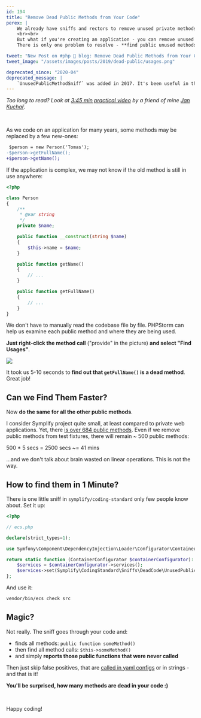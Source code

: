 ```yaml
---
id: 194
title: "Remove Dead Public Methods from Your Code"
perex: |
    We already have sniffs and rectors to remove unused private methods. But what about public methods? If you're creating open-source packages, public methods might be used by anyone.
    <br><br>
    But what if you're creating an application - you can remove unused with peace in mind.
    There is only one problem to resolve - **find public unused methods**.

tweet: "New Post on #php 🐘 blog: Remove Dead Public Methods from Your Code"
tweet_image: "/assets/images/posts/2019/dead-public/usages.png"

deprecated_since: "2020-04"
deprecated_message: |
    `UnusedPublicMethodSniff` was added in 2017. It's been useful in those times, but now it's more and more crappy. As we have AST, dead code analysis in PHPStorm and [Rector dead code set](https://github.com/rectorphp/rector/blob/master/docs/AllRectorsOverview.md#deadcode), **these tools should be used instead**.
---
```


*Too long to read? Look at [3:45 min practical video](https://www.youtube.com/watch?v=sKFB6XVmO_Q) by a friend of mine [Jan Kuchař](https://jankuchar.cz/).*

<br>

As we code on an application for many years, some methods may be replaced by a few new-ones:

```diff
 $person = new Person('Tomas');
-$person->getFullName();
+$person->getName();
```

If the application is complex, we may not know if the old method is still in use anywhere:

```php
<?php

class Person
{
    /**
     * @var string
     */
    private $name;

    public function __construct(string $name)
    {
        $this->name = $name;
    }

    public function getName()
    {
        // ...
    }

    public function getFullName()
    {
        // ...
    }
}
```

We don't have to manually read the codebase file by file. PHPStorm can help us examine each public method and where they are being used.

**Just right-click the method call** ("provide" in the picture) **and select "Find Usages"**.

<img src="/assets/images/posts/2019/dead-public/usages.png" class="img-thumbnail">

It took us 5-10 seconds to **find out that `getFullName()` is a dead method**. Great job!

## Can we Find Them Faster?

Now **do the same for all the other public methods**.

I consider Symplify project quite small, at least compared to private web applications. Yet, there [is over 684 public methods](https://github.com/symplify/symplify/search?q=%22public+function%22&unscoped_q=%22public+function%22). Even if we remove public methods from test fixtures, there will remain ~ 500 public methods:

<div class="blockquote text-center">
    500 * 5 secs = 2500 secs ~= 41 mins
</div>

...and we don't talk about brain wasted on linear operations. This is not the way.

## How to find them in 1 Minute?

There is one little sniff in `symplify/coding-standard` only few people know about. Set it up:

```php
<?php

// ecs.php

declare(strict_types=1);

use Symfony\Component\DependencyInjection\Loader\Configurator\ContainerConfigurator;

return static function (ContainerConfigurator $containerConfigurator): void {
    $services = $containerConfigurator->services();
    $services->set(Symplify\CodingStandard\Sniffs\DeadCode\UnusedPublicMethodSniff::class);
};
```

And use it:

```bash
vendor/bin/ecs check src
```

## Magic?

Not really. The sniff goes through your code and:

- finds all methods: `public function someMethod()`
- then find all method calls: `$this->someMethod()`
- and simply **reports those public functions that were never called**

Then just skip false positives, that are [called in yaml configs](https://github.com/rectorphp/rector/blob/a8db80baff48eb02319963b3380f185461678815/packages/NodeTypeResolver/config/config.yaml#L15) or in strings - and that is it!

**You'll be surprised, how many methods are dead in your code :)**

<br>

Happy coding!
